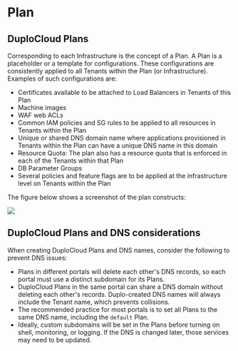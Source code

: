 # Plan

## DuploCloud Plans

Corresponding to each Infrastructure is the concept of a Plan. A Plan is a placeholder or a template for configurations. These configurations are consistently applied to all Tenants within the Plan (or Infrastructure). Examples of such configurations are:

* Certificates available to be attached to Load Balancers in Tenants of this Plan
* Machine images
* WAF web ACLs
* Common IAM policies and SG rules to be applied to all resources in Tenants within the Plan
* Unique or shared DNS domain name where applications provisioned in Tenants within the Plan can have a unique DNS name in this domain
* Resource Quota: The plan also has a resource quota that is enforced in each of the Tenants within that Plan
* DB Parameter Groups
* Several policies and feature flags are to be applied at the infrastructure level on Tenants within the Plan

The figure below shows a screenshot of the plan constructs:

![](<../../../.gitbook/assets/Screen Shot 2022-03-12 at 8.12.26 PM.png>)



## DuploCloud Plans and DNS considerations

When creating DuploCloud Plans and DNS names, consider the following to prevent DNS issues:

* Plans in different portals will delete each other's DNS records, so each portal must use a distinct subdomain for its Plans.
* DuploCloud Plans in the same portal can share a DNS domain without deleting each other's records. Duplo-created DNS names will always include the Tenant name, which prevents collisions.
* The recommended practice for most portals is to set all Plans to the same DNS name, including the `default` Plan.
* Ideally, custom subdomains will be set in the Plans before turning on shell, monitoring, or logging. If the DNS is changed later, those services may need to be updated.
